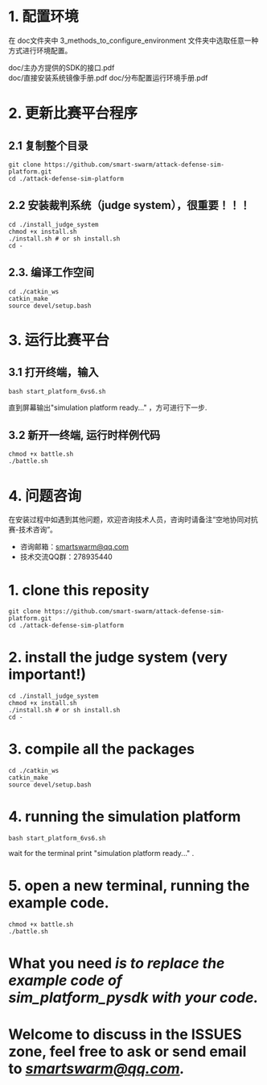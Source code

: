 

# 1. 配置环境
在 doc文件夹中 3_methods_to_configure_environment 文件夹中选取任意一种方式进行环境配置。

doc/主办方提供的SDK的接口.pdf  
doc/直接安装系统镜像手册.pdf
doc/分布配置运行环境手册.pdf

# 2. 更新比赛平台程序

## 2.1 复制整个目录
```
git clone https://github.com/smart-swarm/attack-defense-sim-platform.git
cd ./attack-defense-sim-platform
```
## 2.2 安装裁判系统（judge system），很重要！！！
```
cd ./install_judge_system
chmod +x install.sh
./install.sh # or sh install.sh
cd -
```
## 2.3. 编译工作空间
```
cd ./catkin_ws
catkin_make
source devel/setup.bash
```

# 3. 运行比赛平台

## 3.1 打开终端，输入
```
bash start_platform_6vs6.sh
```
直到屏幕输出"simulation platform ready..." ，方可进行下一步.
## 3.2 新开一终端, 运行时样例代码
```
chmod +x battle.sh
./battle.sh
```

# 4. 问题咨询

在安装过程中如遇到其他问题，欢迎咨询技术人员，咨询时请备注“空地协同对抗赛-技术咨询”。

- 	咨询邮箱：smartswarm@qq.com
-	技术交流QQ群：278935440


# 1. clone this reposity
```
git clone https://github.com/smart-swarm/attack-defense-sim-platform.git
cd ./attack-defense-sim-platform
```
# 2. install the judge system (very important!)
```
cd ./install_judge_system
chmod +x install.sh
./install.sh # or sh install.sh
cd -
```
# 3. compile all the packages
```
cd ./catkin_ws
catkin_make
source devel/setup.bash
```
# 4. running the simulation platform
```
bash start_platform_6vs6.sh
```
wait for the terminal print "simulation platform ready..." .
# 5. open a new terminal, running the example code.
```
chmod +x battle.sh
./battle.sh
```

# **What you need** *is to replace the example code of sim_platform_pysdk with your code.*

# Welcome to discuss in the ISSUES zone, feel free to ask or send email to *smartswarm@qq.com.*


